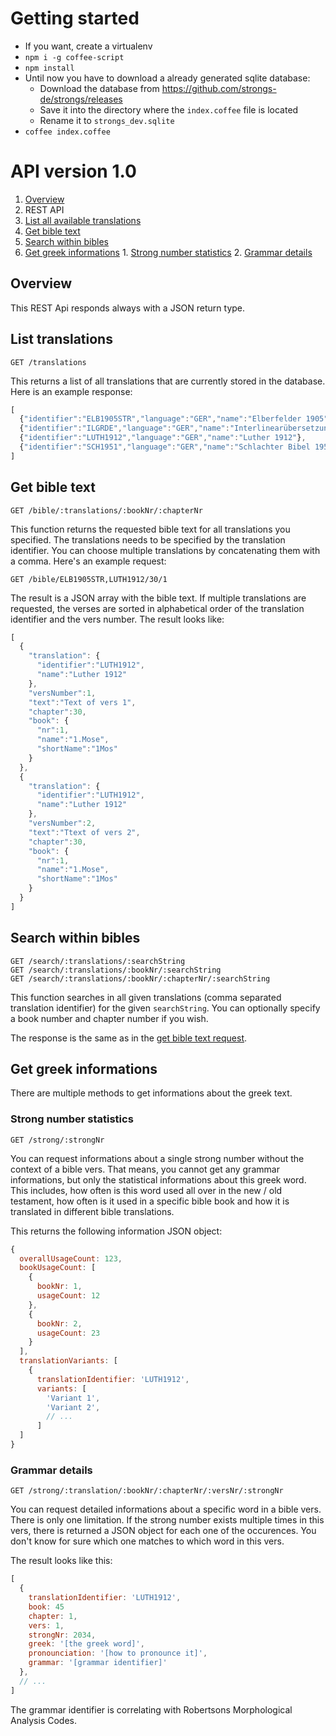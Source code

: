 # Getting started
- If you want, create a virtualenv
- `npm i -g coffee-script`
- `npm install`
- Until now you have to download a already generated sqlite database:
  - Download the database from https://github.com/strongs-de/strongs/releases
  - Save it into the directory where the `index.coffee` file is located
  - Rename it to `strongs_dev.sqlite`
- `coffee index.coffee`

# API version 1.0
1. [Overview](#overview)
2. REST API
  1. [List all available translations](#list-translations)
  2. [Get bible text](#get-bible-text)
  3. [Search within bibles](#search-within-bibles)
  4. [Get greek informations](#get-greek-informations)
    1. [Strong number statistics](#strong-number-statistics)
    2. [Grammar details](#grammar-details)

## Overview
This REST Api responds always with a JSON return type.

## List translations

    GET /translations

This returns a list of all translations that are currently stored in the database. Here is an example response:

```javascript
[
  {"identifier":"ELB1905STR","language":"GER","name":"Elberfelder 1905"},
  {"identifier":"ILGRDE","language":"GER","name":"Interlinearübersetzung"},
  {"identifier":"LUTH1912","language":"GER","name":"Luther 1912"},
  {"identifier":"SCH1951","language":"GER","name":"Schlachter Bibel 1951 with Strong"}
]
```

## Get bible text

    GET /bible/:translations/:bookNr/:chapterNr

This function returns the requested bible text for all translations you specified. The translations needs to be specified by the translation identifier. You can choose multiple translations by concatenating them with a comma. Here's an example request:

    GET /bible/ELB1905STR,LUTH1912/30/1

The result is a JSON array with the bible text. If multiple translations are requested, the verses are sorted in alphabetical order of the translation identifier and the vers number. The result looks like:

```javascript
[
  {
    "translation": {
      "identifier":"LUTH1912",
      "name":"Luther 1912"
    },
    "versNumber":1,
    "text":"Text of vers 1",
    "chapter":30,
    "book": {
      "nr":1,
      "name":"1.Mose",
      "shortName":"1Mos"
    }
  },
  {
    "translation": {
      "identifier":"LUTH1912",
      "name":"Luther 1912"
    },
    "versNumber":2,
    "text":"Ttext of vers 2",
    "chapter":30,
    "book": {
      "nr":1,
      "name":"1.Mose",
      "shortName":"1Mos"
    }
  }
]
```

## Search within bibles

    GET /search/:translations/:searchString
    GET /search/:translations/:bookNr/:searchString
    GET /search/:translations/:bookNr/:chapterNr/:searchString

This function searches in all given translations (comma separated translation identifier) for the given `searchString`. You can optionally specify a book number and chapter number if you wish.

The response is the same as in the [get bible text request](#get-bible-text).

## Get greek informations
There are multiple methods to get informations about the greek text.

### Strong number statistics

    GET /strong/:strongNr

You can request informations about a single strong number without the context of a bible vers. That means, you cannot get any grammar informations, but only the statistical informations about this greek word. This includes, how often is this word used all over in the new / old testament, how often is it used in a specific bible book and how it is translated in different bible translations.

This returns the following information JSON object:

```javascript
{
  overallUsageCount: 123,
  bookUsageCount: [
    {
      bookNr: 1,
      usageCount: 12
    },
    {
      bookNr: 2,
      usageCount: 23
    }
  ],
  translationVariants: [
    {
      translationIdentifier: 'LUTH1912',
      variants: [
        'Variant 1',
        'Variant 2',
        // ...
      ]
  ]
}
```

### Grammar details

    GET /strong/:translation/:bookNr/:chapterNr/:versNr/:strongNr

You can request detailed informations about a specific word in a bible vers. There is only one limitation. If the strong number exists multiple times in this vers, there is returned a JSON object for each one of the occurences. You don't know for sure which one matches to which word in this vers.

The result looks like this:

```javascript
[
  {
    translationIdentifier: 'LUTH1912',
    book: 45
    chapter: 1,
    vers: 1,
    strongNr: 2034,
    greek: '[the greek word]',
    pronounciation: '[how to pronounce it]',
    grammar: '[grammar identifier]'
  },
  // ...
]
```

The grammar identifier is correlating with Robertsons Morphological Analysis Codes.

















